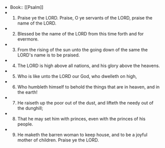 - Book:: [[Psalm]]
- 1. Praise ye the LORD. Praise, O ye servants of the LORD, praise the name of the LORD.
- 2. Blessed be the name of the LORD from this time forth and for evermore.
- 3. From the rising of the sun unto the going down of the same the LORD's name is to be praised.
- 4. The LORD is high above all nations, and his glory above the heavens.
- 5. Who is like unto the LORD our God, who dwelleth on high,
- 6. Who humbleth himself to behold the things that are in heaven, and in the earth!
- 7. He raiseth up the poor out of the dust, and lifteth the needy out of the dunghill;
- 8. That he may set him with princes, even with the princes of his people.
- 9. He maketh the barren woman to keep house, and to be a joyful mother of children. Praise ye the LORD.
